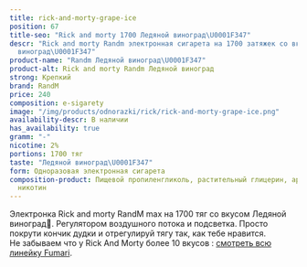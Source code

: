 ```yaml
---
title: rick-and-morty-grape-ice
position: 67
title-seo: "Rick and morty 1700 Ледяной виноград\U0001F347"
descr: "Rick and morty Randm электронная сигарета на 1700 затяжек со вкусом Ледяной
  виноград\U0001F347"
product-name: "Randm Ледяной виноград\U0001F347"
product-alt: Rick and morty Randm Ледяной виноград
strong: Крепкий
brand: RandM
price: 240
composition: e-sigarety
image: "/img/products/odnorazki/rick/rick-and-morty-grape-ice.png"
availability-descr: В наличии
has_availability: true
gramm: "-"
nicotine: 2%
portions: 1700 тяг
taste: "Ледяной виноград\U0001F347"
form: Одноразовая электронная сигарета
composition-product: Пищевой пропиленгликоль, растительный глицерин, ароматизатор,
  никотин
---
```


Электронка Rick and morty ️RandM max на 1700 тяг со вкусом Ледяной виноград🍇. Регулятором воздушного потока и подсветка. Просто покрути кончик дудки и отрегулируй тягу так, как тебе нравится.<br>
Не забываем что у Rick And Morty более 10 вкусов : [смотреть всю линейку Fumari](/pods-rick-and-morty).